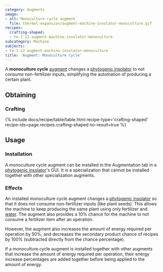 ```yaml
---
category: Augments
image:
- alt: Monoculture cycle augment
  file: thermal-expansion/augment-machine-insolator-monoculture.gif
recipes:
  crafting-shaped:
  - te-1-12-augment-machine-insolator-monoculture
subcategory: Machine
subjects:
- te-1-12-augment-machine-insolator-monoculture
title: 'Augment: Monoculture Cycle'
---
```


A **monoculture cycle** [augment](../augments/) changes a [phytogenic
insolator](../phytogenic-insolator/) to not consume non-fertilizer inputs,
simplifying the automation of producing a certain plant.


Obtaining
---------

### Crafting
{% include docs/recipe/table/table.html recipe-type='crafting-shaped' recipe-ids=page.recipes.crafting-shaped no-result=true %}


Usage
-----

### Installation
A monoculture cycle augment can be installed in the Augmentation tab in a
[phytogenic insolator](../phytogenic-insolator/)'s GUI. It is a
specialization that cannot be installed together with other specialization
augments.

### Effects
An installed monoculture cycle augment changes a [phytogenic
insolator](../phytogenic-insolator/) so that it does not consume
non-fertilizer inputs (like plant seeds). This allows the machine to keep
producing the same plant using only fertilizer and
[water](https://minecraft.gamepedia.com/Water). The augment also provides a 10%
chance for the machine to not consume a fertilizer item after an operation.

However, the augment also increases the amount of energy required per operation
by 50%, and decreases the secondary product chance of recipes by 100%
(subtracted directly from the chance percentage).

If a monoculture cycle augment is installed together with other augments that
increase the amount of energy required per operation, their energy increase
percentages are added together before being applied to the amount of energy.
